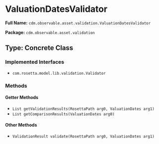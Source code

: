 # ValuationDatesValidator

**Full Name:** `cdm.observable.asset.validation.ValuationDatesValidator`

**Package:** `cdm.observable.asset.validation`

## Type: Concrete Class

### Implemented Interfaces

- `com.rosetta.model.lib.validation.Validator`

### Methods

#### Getter Methods

- `List getValidationResults(RosettaPath arg0, ValuationDates arg1)`
- `List getComparisonResults(ValuationDates arg0)`

#### Other Methods

- `ValidationResult validate(RosettaPath arg0, ValuationDates arg1)`

